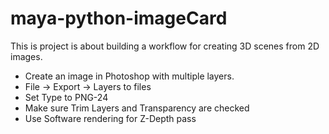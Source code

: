 # maya-python-imageCard
This is project is about building a workflow for creating 3D scenes from 2D images.

- Create an image in Photoshop with multiple layers.
- File -> Export -> Layers to files
- Set Type to PNG-24
- Make sure Trim Layers and Transparency are checked
- Use Software rendering for Z-Depth pass
